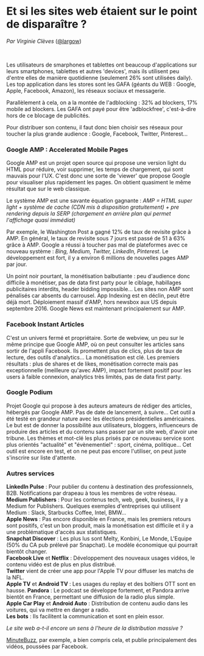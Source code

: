 # Et si les sites web étaient sur le point de disparaître ?
*Par Virginie Clèves* ([@largow](https://twitter.com/largow))
<p>&nbsp; </p>
Les utilisateurs de smarphones et tablettes ont beaucoup d'applications sur leurs smartphones, tablettes et autres 'devices', mais ils utilisent peu d'entre elles de manière quotidienne (seulement 26% sont utilisées daily). Les top application dans les stores sont les GAFA (géants du WEB : Google, Apple, Facebook, Amazon), les réseaux sociaux et messagerie. 

Parallèlement à cela, on a la montée de l'adblocking : 32% ad blockers, 17% mobile ad blockers. Les GAFA ont payé pour être 'adblockfree', c'est-à-dire hors de ce blocage de publicités. 

Pour distribuer son contenu, il faut donc bien choisir ses réseaux pour toucher la plus grande audience : Google, Facebook, Twitter, Pinterest...

### Google AMP : Accelerated Mobile Pages
Google AMP est un projet open source qui propose une version light du HTML pour réduire, voir supprimer, les temps de chargement, qui sont mauvais pour l'UX. C'est donc une sorte de 'viewer' que propose Google pour visualiser plus rapidement les pages. On obtient quasiment le même résultat que sur le web classique. 

Le système AMP est une savante équation gagnante : 
*AMP = HTML super light + système de cache (CDN mis à disposition gratuitement) + pre rendering depuis la SERP (chargement en arrière plan qui permet l'affichage quasi immédiat)*

Par exemple, le Washington Post a gagné 12% de taux de revisite grâce à AMP. En général, le taux de revisite sous 7 jours est passé de 51 à 63% grâce à AMP. Google a réussi à toucher pas mal de plateformes avec ce nouveau système : *Bing, Medium, Twitter, LinkedIn, Pinterest*. Le développement est fort, il y a environ 6 millions de nouvelles pages AMP par jour. 

Un point noir pourtant, la monétisation balbutiante : peu d'audience donc difficile à monétiser, pas de data first party pour le ciblage, habillages publicitaires interdits, header bidding impossible... 
Les sites non AMP sont pénalisés car absents du carrousel. 
App Indexing est en déclin, peut être déjà mort.
Déploiement massif d'AMP, hors newsbox aux US depuis septembre 2016. Google News est maintenant principalement sur AMP. 

### Facebook Instant Articles 
C'est un univers fermé et propriétaire. Sorte de webview, un peu sur le même principe que Google AMP, où on peut consulter les articles sans sortir de l'appli Facebook. Ils promettent plus de clics, plus de taux de lecture, des outils d'analytics... La monétisation est clé. 
Les premiers résultats : plus de shares et de likes, monétisation correcte mais pas exceptionnelle (meilleure qu'avec AMP), impact fortement positif pour les users à faible connexion, analytics très limités, pas de data first party.

### Google Podium
Projet Google qui propose à des auteurs amateurs de rédiger des articles, hébergés par Google AMP. Pas de date de lancement, à suivre... Cet outil a été testé en grandeur nature avec les élections présidentielles américaines. 
Le but est de donner la possibilité aux utilisateurs, bloggers, influenceurs de produire des articles et du contenu sans passer par un site web, d'avoir une tribune. 
Les thèmes et mot-clé les plus prisés par ce nouveau service sont plus orientés "actualité" et "évènementiel" : sport, cinéma, politique...
Cet outil est encore en test, et on ne peut pas encore l'utiliser, on peut juste s'inscrire sur liste d'attente. 

### Autres services
**LinkedIn Pulse** : Pour publier du contenu à destination des professionnels, B2B. Notifications par drapeau à tous les membres de votre réseau.  
**Medium Publishers** : Pour les contenus tech, web, geek, business, il y a Medium for Publishers. Quelques exemples d'entreprises qui utilisent Medium : Slack, Starbucks Coffee, Intel, BMW...  
**Apple News** : Pas encore disponible en France, mais les premiers retours sont positifs, c'est un bon produit, mais la monétisation est difficile et il y a une problématique d'accès aux statistiques.  
**Snapchat Discover** : Les plus lus sont Melty, Konbini, Le Monde, L'Equipe (50% du CA pub prélevé par Snapchat). Le modèle économique qui pourrait bientôt changer.  
**Facebook Live** et **Netflix** : Développement des nouveaux usages vidéos, le contenu vidéo est de plus en plus distribué.  
**Twitter** vient de créer une app pour l'Apple TV pour diffuser les matchs de la NFL.  
**Apple TV** et **Android TV** : Les usages du replay et des boîtiers OTT sont en hausse.
**Pandora** : Le podcast se développe fortement, et Pandora arrive bientôt en France, permettant une diffusion de la radio plus simple.  
**Apple Car Play** et **Android Auto** : Distribution de contenu audio dans les voitures, qui va mettre en danger a radio.  
**Les bots** : Ils facilitent la communication et sont en plein essor.  
  
*Le site web a-t-il encore un sens à l'heure de la distribution massive ?*

[MinuteBuzz](https://www.minutebuzz.com/), par exemple, a bien compris cela, et publie principalement des vidéos, poussées par Facebook.
